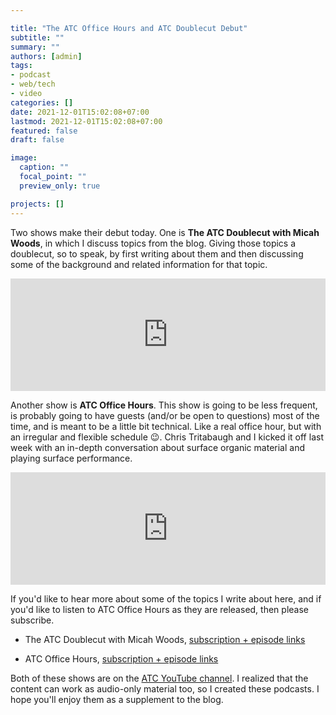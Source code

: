 ```yaml
---

title: "The ATC Office Hours and ATC Doublecut Debut"
subtitle: ""
summary: ""
authors: [admin]
tags: 
- podcast
- web/tech
- video
categories: []
date: 2021-12-01T15:02:08+07:00
lastmod: 2021-12-01T15:02:08+07:00
featured: false
draft: false

image:
  caption: ""
  focal_point: ""
  preview_only: true

projects: []
---
```


Two shows make their debut today. One is **The ATC Doublecut with Micah Woods**, in which I discuss topics from the blog. Giving those topics a doublecut, so to speak, by first writing about them and then discussing some of the background and related information for that topic. 

<iframe width="100%" height="180" frameborder="no" scrolling="no" seamless src="https://share.transistor.fm/e/c0de8134"></iframe>

Another show is **ATC Office Hours**. This show is going to be less frequent, is probably going to have guests (and/or be open to questions) most of the time, and is meant to be a little bit technical. Like a real office hour, but with an irregular and flexible schedule :wink:. Chris Tritabaugh and I kicked it off last week with an in-depth conversation about surface organic material and playing surface performance.

<iframe width="100%" height="180" frameborder="no" scrolling="no" seamless src="https://share.transistor.fm/e/b7418028"></iframe>

If you'd like to hear more about some of the topics I write about here, and if you'd like to listen to ATC Office Hours as they are released, then please subscribe.

* The ATC Doublecut with Micah Woods, [subscription + episode links](https://atc-doublecut.transistor.fm/subscribe)

* ATC Office Hours, [subscription + episode links](https://atc-office-hours.transistor.fm/subscribe)

Both of these shows are on the [ATC YouTube channel](https://www.youtube.com/c/AsianTurfgrassCenter/playlists). I realized that the content can work as audio-only material too, so I created these podcasts. I hope you'll enjoy them as a supplement to the blog. 
